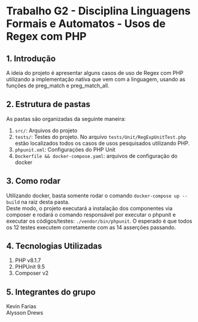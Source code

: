 # Trabalho G2 - Disciplina Linguagens Formais e Automatos - Usos de Regex com PHP

## 1. Introdução
A ideia do projeto é apresentar alguns casos de uso de Regex com PHP utilizando a implementação nativa que vem com a linguagem, usando as funções de preg_match e preg_match_all.



## 2. Estrutura de pastas
As pastas são organizadas da seguinte maneira:
1. `src/`: Arquivos do projeto
2. `tests/`: Testes do projeto. No arquivo `tests/Unit/RegExpUnitTest.php` estão localizados todos os casos de usos pesquisados utilizando PHP.
3. `phpunit.xml`: Configurações do PHP Unit
4. `Dockerfile && docker-compose.yaml`: arquivos de configuração do docker



## 3. Como rodar
Utilizando docker, basta somente rodar o comando `docker-compose up --build` na raiz desta pasta.  
Deste modo, o projeto executará a instalação dos componentes via composer e rodará o comando responsável por executar o phpunit e executar os códigos/testes: `./vendor/bin/phpunit`. O esperado é que todos os 12 testes executem corretamente com as 14 asserções passando.



## 4. Tecnologias Utilizadas
1. PHP v8.1.7
2. PHPUnit 9.5
3. Composer v2



## 5. Integrantes do grupo
Kevin Farias  
Alysson Drews  
  